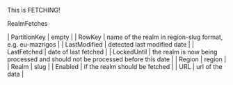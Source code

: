 
This is FETCHING!

RealmFetches

| PartitionKey | empty |
| RowKey | name of the realm in region-slug format, e.g. eu-mazrigos |
| LastModified | detected last modified date |
| LastFetched | date of last fetched |
| LockedUntil | the realm is now being processed and should not be processed before this date |
| Region | region |
| Realm | slug |
| Enabled | if the realm should be fetched |
| URL | url of the data |

